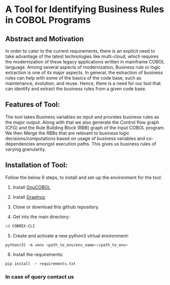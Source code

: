 # A Tool for Identifying Business Rules in COBOL Programs
## Abstract and Motivation
In order to cater to the current requirements, there is an explicit need to take advantage of the latest technologies like multi-cloud, which requires the modernization of these legacy applications written in mainframe COBOL language. Among several aspects of modernization, Business rule or logic extraction is one of its major aspects. In general, the extraction of business rules can help with some of the basics of the code base, such as maintenance, evolution, and reuse. Hence, there is a need for our tool that can identify and extract the business rules from a given code base.

## Features of Tool:
The tool takes Business variables as input and provides business rules as the major output. Along with that we also generate the Control flow graph (CFG) and the Rule Building Block (RBB) graph of the input COBOL program. We then Merge the RBBs that are relevant to business logic decisions/computations based on usage of business variables and co-dependencies amongst execution paths. This gives us business rules of varying granularity.

## Installation of Tool:
Follow the below 6 steps, to install and set-up the environment for the tool: 
1. Install [GnuCOBOL](https://gnucobol.sourceforge.io)

2. Install [Graphviz](https://graphviz.org/download/)

3. Clone or download this github repository.

4. Get into the main directory:
```bash
cd COBREX-CLI
```

5. Create and activate a new python3 virtual environment:
```bash
python(3) -m venv <path_to_env/env_name></path_to_env>
```

6. Install the requirements:
```bash
pip install -r requirements.txt
```

### In case of query contact us
<!-- We should provide our e-mail and name -->